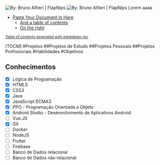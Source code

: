 
![By: Bruno Alfieri | FlapNips](https://i.imgur.com/1oY2JwL.gif)
![By: Bruno Alfieri | FlapNips](https://i.imgur.com/DZhTf8k.gif)
Lorem aaaa
- [Paste Your Document In Here](#paste-your-document-in-here)
  * [And a table of contents](#and-a-table-of-contents)
  * [On the right](#on-the-right)

<small><i><a href='http://ecotrust-canada.github.io/markdown-toc/'>Table of contents generated with markdown-toc</a></i></small>


[TOCM]
#Projetos
##Projetos de Estudo
##Projetos Pessoais
##Projetos Profissionais
#Habilidades
#Objetivos
## Conhecimentos

 - [x] Lógica de Programação 
 - [x] HTML5
 - [x] CSS3
 - [x] Java
 - [x] JavaScript ECMA3
 - [x] PPO - Programação Orientada a Objeto
 - [x] Android Studio - Desenvolvimento de Aplicativos Android
 - [ ] Vue.JS
 - [x] Git
 - [ ] Docker
 - [ ] NodeJS
 - [ ] Flutter
 - [ ] Firebase
 - [ ] Banco de Dados relacional
 - [ ] Banco de Dados não relacional
